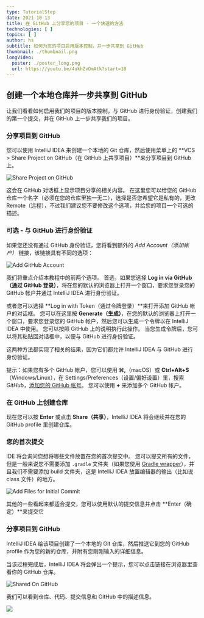 ```yaml
---
type: TutorialStep
date: 2021-10-13
title: 在 GitHub 上分享您的项目 - 一个快速的方法
technologies: [ ]
topics: [ ]
author: hs
subtitle: 如何为您的项目启用版本控制，并一步共享到 GitHub
thumbnail: ./thumbnail.png
longVideo:
  poster: ./poster_long.png
  url: https://youtu.be/4ukhZvOmAtk?start=10
---
```


## 创建一个本地仓库并一步共享到 GitHub

让我们看看如何启用我们的项目的版本控制，与 GitHub 进行身份验证，创建我们的第一个提交，并在 GitHub 上一步共享我们的项目。

### 分享项目到 GitHub

您可以使用 IntelliJ IDEA 来创建一个本地的 Git 仓库，然后使用菜单上的 **VCS >  Share Project on GitHub（在 GitHub 上共享项目）**来分享项目到 GitHub 上。

![Share Project on GitHub](share-project-github.png)

这会在 GitHub 对话框上显示项目分享的相关内容。 在这里您可以给您的 GitHub 仓库一个名字（必须在您的仓库里独一无二），选择是否您希望它是私有的，更改 Remote（远程），不过我们建议您不要修改这个选项，并给您的项目一个可选的描述。

### 可选 - 与 GitHub 进行身份验证
如果您还没有通过 GitHub 身份验证，您将看到额外的 _Add Account（添加帐户）_ 链接，该链接具有不同的选项：

![Add GitHub Account](share-add-account.png)

我们将重点介绍本教程中的前两个选项。 首选，如果您选择 **Log in via GitHub（通过 GitHub 登录）**，将在您的默认的浏览器上打开一个窗口，要求您登录您的 GitHub 帐户并通过 IntelliJ IDEA 进行身份验证。

或者您可以选择 **Log in with Token（通过令牌登录）**来打开添加 GitHub 帐户的对话框。 您可以在这里按 **Generate（生成）**，在您的默认的浏览器上打开一个窗口，要求您登录您的 GitHub 帐户，然后您可以生成一个令牌以在 IntelliJ IDEA 中使用。 您可以按照 GitHub 上的说明执行此操作。 当您生成令牌后，您可以将其粘贴回对话框中，以便与 GitHub 进行身份验证。

这两种方法都实现了相关的结果，因为它们都允许 IntelliJ IDEA 与 GitHub 进行身份验证。

提示：如果您有多个 GitHub 帐户，您可以使用 **⌘,**（macOS）或 **Ctrl+Alt+S**（Windows/Linux），在 Settings/Preferences（设置/偏好设置）里，搜索 _GitHub_，[添加您的 GitHub 帐号](https://www.jetbrains.com/help/idea/github.html)。 您可以使用 **+** 来添加多个 GitHub 帐户。

### 在 GitHub 上创建仓库

现在您可以按 **Enter** 或点击 **Share（共享）**，IntelliJ IDEA 将会继续并在您的 GitHub profile 里创建仓库。

### 您的首次提交
IDE 将会询问您想将哪些文件放置在您的首次提交中。 您可以提交所有的文件，但是一般来说您不需要添加 `.gradle` 文件夹（如果您使用 [Gradle wrapper](https://docs.gradle.org/current/userguide/gradle_wrapper.html)），并且我们不需要添加 build 文件夹，这是 IntelliJ IDEA 放置编辑器的输出（比如说 class 文件）的地方。

![Add Files for Initial Commit](add-files-for-Initial-commit.png)

其他的一些看起来都适合提交，您可以使用默认的提交信息并点击 **Enter（确定）**来提交它

### 分享项目到 GitHub

IntelliJ IDEA 给该项目创建了一个本地的 Git 仓库，然后推送它到您的 GitHub profile 作为您的新的仓库，并附有您刚刚输入的详细信息。

当该过程完成后，IntelliJ IDEA 将会弹出一个提示，您可以点击链接在浏览器里查看你的 GitHub 仓库。

![Shared On GitHub](shared-on-github.png)

我们可以看到仓库、代码、提交信息和 GitHub 中的描述信息。

![](shared-on-github-browser.png)